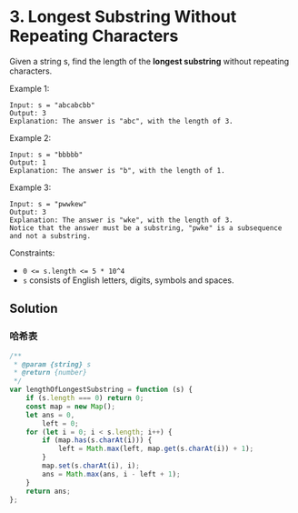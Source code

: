 # 3. Longest Substring Without Repeating Characters

Given a string s, find the length of the **longest substring** without repeating characters.

Example 1:

```
Input: s = "abcabcbb"
Output: 3
Explanation: The answer is "abc", with the length of 3.
```

Example 2:

```
Input: s = "bbbbb"
Output: 1
Explanation: The answer is "b", with the length of 1.
```

Example 3:

```
Input: s = "pwwkew"
Output: 3
Explanation: The answer is "wke", with the length of 3.
Notice that the answer must be a substring, "pwke" is a subsequence and not a substring.
```

Constraints:

-   `0 <= s.length <= 5 * 10^4`
-   `s` consists of English letters, digits, symbols and spaces.

## Solution

### 哈希表

```js
/**
 * @param {string} s
 * @return {number}
 */
var lengthOfLongestSubstring = function (s) {
    if (s.length === 0) return 0;
    const map = new Map();
    let ans = 0,
        left = 0;
    for (let i = 0; i < s.length; i++) {
        if (map.has(s.charAt(i))) {
            left = Math.max(left, map.get(s.charAt(i)) + 1);
        }
        map.set(s.charAt(i), i);
        ans = Math.max(ans, i - left + 1);
    }
    return ans;
};
```
